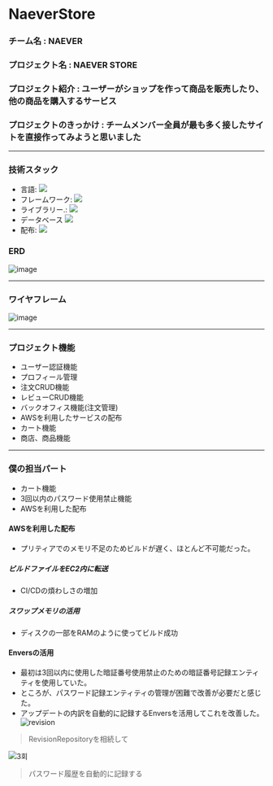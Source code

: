 # NaeverStore
### チーム名 : NAEVER 
### プロジェクト名 : NAEVER STORE
### プロジェクト紹介 : ユーザーがショップを作って商品を販売したり、他の商品を購入するサービス
### プロジェクトのきっかけ : チームメンバー全員が最も多く接したサイトを直接作ってみようと思いました
---
### 技術スタック
 * 言語: <img src="https://img.shields.io/badge/kotlin-7F52FF?style=for-the-badge&logo=kotlin&logoColor=white">
 * フレームワーク: <img src="https://img.shields.io/badge/SpringBoot-6DB33F?style=for-the-badge&logo=springboot&logoColor=white">
 * ライブラリー.: <img src="https://img.shields.io/badge/SpringSecurity-6DB33F?style=for-the-badge&logo=springsecurity&logoColor=white">
 * データベース <img src="https://img.shields.io/badge/MySQL-4479A1?style=for-the-badge&logo=mysql&logoColor=white">
 * 配布: <img src="https://img.shields.io/badge/Amazon Aws-232F3E?style=for-the-badge&logo=amazonaws&logoColor=white">
### ERD 
 ![image](https://github.com/NaeverStore/NaeverStore/assets/149165093/3796ff9d-515c-41c9-9d4b-b9c788091659)

---
### ワイヤフレーム 
![image](https://github.com/NaeverStore/NaeverStore/assets/149165093/464f6409-79af-472c-a9ed-e2187797a9b5)

---

### プロジェクト機能
 * ユーザー認証機能
 * プロフィール管理
 * 注文CRUD機能
 * レビューCRUD機能
 * バックオフィス機能(注文管理)
 * AWSを利用したサービスの配布
 * カート機能
 * 商店、商品機能
---

### 僕の担当パート
 * カート機能
 * 3回以内のパスワード使用禁止機能
 * AWSを利用した配布
#### AWSを利用した配布
 * プリティアでのメモリ不足のためビルドが遅く、ほとんど不可能だった。
##### ビルドファイルをEC2内に転送
 * CI/CDの煩わしさの増加
##### スワップメモリの活用
 * ディスクの一部をRAMのように使ってビルド成功
#### Enversの活用
 * 最初は3回以内に使用した暗証番号使用禁止のための暗証番号記録エンティティを使用していた。
 * ところが、パスワード記録エンティティの管理が困難で改善が必要だと感じた。
 * アップデートの内訳を自動的に記録するEnversを活用してこれを改善した。
![revision](https://github.com/tlsgkdns/NaeverStore/assets/24753709/fe62f020-873d-40b0-b58b-c7b4bfaf7d1e)
> RevisionRepositoryを相続して

![3회](https://github.com/tlsgkdns/NaeverStore/assets/24753709/0fe62144-f07f-4e8d-ba22-3a300d114d85)
> パスワード履歴を自動的に記録する 
